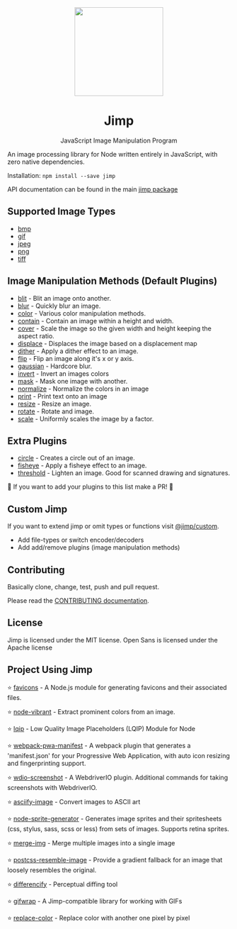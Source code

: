 <div align="center">
  <a href="https://intuit.github.io/Ignite/">
    <img width="200" height="200"
      src="https://s3.amazonaws.com/pix.iemoji.com/images/emoji/apple/ios-11/256/crayon.png">
  </a>
  <h1>Jimp</h1>
  <p>JavaScript Image Manipulation Program</p>
</div>

An image processing library for Node written entirely in JavaScript, with zero native dependencies.

Installation: `npm install --save jimp`

API documentation can be found in the main [jimp package](./packages/jimp)

## Supported Image Types

- [bmp](./packages/type-bmp)
- [gif](./packages/type-gif)
- [jpeg](./packages/type-jpeg)
- [png](./packages/type-png)
- [tiff](./packages/type-tiff)

## Image Manipulation Methods (Default Plugins)

- [blit](./packages/plugin-blit) - Blit an image onto another.
- [blur](./packages/plugin-blur) - Quickly blur an image.
- [color](./packages/plugin-color) - Various color manipulation methods.
- [contain](./packages/plugin-contain) - Contain an image within a height and width.
- [cover](./packages/plugin-cover) - Scale the image so the given width and height keeping the aspect ratio.
- [displace](./packages/plugin-displace) - Displaces the image based on a displacement map
- [dither](./packages/plugin-dither) - Apply a dither effect to an image.
- [flip](./packages/plugin-flip) - Flip an image along it's x or y axis.
- [gaussian](./packages/plugin-gaussian) - Hardcore blur.
- [invert](./packages/plugin-invert) - Invert an images colors
- [mask](./packages/plugin-mask) - Mask one image with another.
- [normalize](./packages/plugin-normalize) - Normalize the colors in an image
- [print](./packages/plugin-print) - Print text onto an image
- [resize](./packages/plugin-resize) - Resize an image.
- [rotate](./packages/plugin-rotate) - Rotate and image.
- [scale](./packages/plugin-scale) - Uniformly scales the image by a factor.

## Extra Plugins

- [circle](./packages/plugin-circle) - Creates a circle out of an image.
- [fisheye](./packages/plugin-fisheye) - Apply a fisheye effect to an image.
- [threshold](./packages/plugin-threshold) - Lighten an image. Good for scanned drawing and signatures.

:rocket: If you want to add your plugins to this list make a PR! :rocket:

## Custom Jimp

If you want to extend jimp or omit types or functions visit [@jimp/custom](./packages).

- Add file-types or switch encoder/decoders
- Add add/remove plugins (image manipulation methods)

## Contributing

Basically clone, change, test, push and pull request.

Please read the [CONTRIBUTING documentation](CONTRIBUTING.md).

## License

Jimp is licensed under the MIT license. Open Sans is licensed under the Apache license

## Project Using Jimp

:star: [favicons](https://www.npmjs.com/package/favicons) - A Node.js module for generating favicons and their associated files.

:star: [node-vibrant](https://www.npmjs.com/package/node-vibrant) - Extract prominent colors from an image.

:star: [lqip](https://www.npmjs.com/package/lqip) - Low Quality Image Placeholders (LQIP) Module for Node

:star: [webpack-pwa-manifest](https://www.npmjs.com/package/webpack-pwa-manifest) - A webpack plugin that generates a 'manifest.json' for your Progressive Web Application, with auto icon resizing and fingerprinting support.

:star: [wdio-screenshot](https://www.npmjs.com/package/wdio-screenshot) - A WebdriverIO plugin. Additional commands for taking screenshots with WebdriverIO.

:star: [asciify-image](https://www.npmjs.com/package/asciify-image) - Convert images to ASCII art

:star: [node-sprite-generator](https://www.npmjs.com/package/node-sprite-generator) - Generates image sprites and their spritesheets (css, stylus, sass, scss or less) from sets of images. Supports retina sprites.

:star: [merge-img](https://www.npmjs.com/package/merge-img) - Merge multiple images into a single image

:star: [postcss-resemble-image](https://www.npmjs.com/package/postcss-resemble-image) - Provide a gradient fallback for an image that loosely resembles the original.

:star: [differencify](https://www.npmjs.com/package/differencify) - Perceptual diffing tool

:star: [gifwrap](https://www.npmjs.com/package/gifwrap) - A Jimp-compatible library for working with GIFs

:star: [replace-color](https://www.npmjs.com/package/replace-color) - Replace color with another one pixel by pixel
